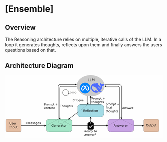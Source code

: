 # [Ensemble]

## Overview

The Reasoning architecture relies on multiple, iterative calls of the LLM. In a loop it generates thoughts, reflects upon them and finally answers the users questions based on that. 

## Architecture Diagram

![Architecture Diagram](flowchart_Reasoning.png)